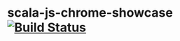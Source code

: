 # scala-js-chrome-showcase [![Build Status](https://travis-ci.org/rinfield/scala-js-chrome-showcase.svg?branch=master)](https://travis-ci.org/rinfield/scala-js-chrome-showcase)
